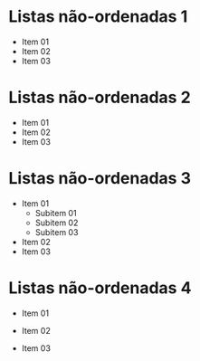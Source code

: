 # Listas não-ordenadas 1

- Item 01
- Item 02
- Item 03

# Listas não-ordenadas 2

+ Item 01
+ Item 02
+ Item 03

# Listas não-ordenadas 3

* Item 01
    * Subitem 01
    * Subitem 02
    * Subitem 03
* Item 02
* Item 03
  
# Listas não-ordenadas 4

* Item 01

* Item 02

* Item 03